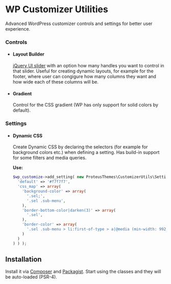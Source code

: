 # WP Customizer Utilities

Advanced WordPress customizer controls and settings for better user experience.

### Controls

- #### Layout Builder

  [jQuery UI slider](https://jqueryui.com/slider/) with an option how many handles you want to control in that slider. Useful for creating dynamic layouts, for example for the footer, where user can congigure how many columns they want and how wide each of these columns will be.

- #### Gradient

  Control for the CSS gradient (WP has only support for solid colors by default).

### Settings

- #### Dynamic CSS

  Create Dynamic CSS by declaring the selectors (for example for background colors etc.) when defining a setting. Has build-in support for some filters and media queries.

  **Use:**

  ```php
  $wp_customize->add_setting( new ProteusThemes\CustomizerUtils\Setting\DynamicCSS( $wp_customize, 'nav_bg', array(
    'default' => '#f7f7f7',
    'css_map' => array(
      'background-color' => array(
        '.sel;',
        '.sel .sub-menu',
      ),
      'border-bottom-color|darken(3)' => array(
        '.sel',
      ),
      'border-color' => array(
        '.sel .sub-menu > li:first-of-type > a|@media (min-width: 992px)',
      )
    )
  ) ) );
  ```

## Installation

Install it via [Composer](https://getcomposer.org/) and [Packagist](https://packagist.org/). Start using the classes and they will be auto-loaded (PSR-4).